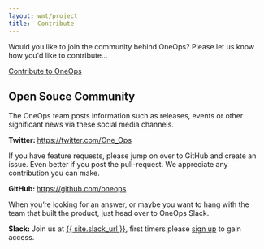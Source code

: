 ```yaml
---
layout: wmt/project
title:  Contribute
---
```



Would you like to join the community behind OneOps? Please let us know how you'd like to contribute…

<a class="btn-u yellow-bg" type="button" href="/general/contribute-details.html">Contribute to OneOps</a>


## Open Souce Community

The OneOps team posts information such as releases, events or other significant news via these social media channels.

<div class="center-text">
  <strong>Twitter: </strong>
  <a href="https://twitter.com/One_Ops" target="_blank">https://twitter.com/One_Ops</a>
</div>    

If you have feature requests, please jump on over to GitHub and create an issue.
Even better if you post the pull-request. We appreciate any contribution you can make.


<div class="center-text">
  <strong>GitHub: </strong>
  <a href="https://github.com/oneops" target="_blank">https://github.com/oneops</a>
</div>


When you’re looking for an answer, or maybe you want to hang with the team that built the product, just head over to OneOps Slack.


<div class="center-text">
  <strong>Slack: </strong>
  Join us at <a href="{{ site.slack_url }}" target="_blank">{{ site.slack_url }}</a>, first timers please
    <a href="{{ site.slack_register }}">sign up</a> to gain access.
</div>
